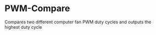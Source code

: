 # PWM-Compare
Compares two different computer fan PWM duty cycles and outputs the highest duty cycle
